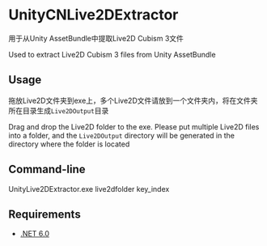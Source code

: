 # UnityCNLive2DExtractor
用于从Unity AssetBundle中提取Live2D Cubism 3文件

Used to extract Live2D Cubism 3 files from Unity AssetBundle

## Usage
拖放Live2D文件夹到exe上，多个Live2D文件请放到一个文件夹内，将在文件夹所在目录生成`Live2DOutput`目录

Drag and drop the Live2D folder to the exe. Please put multiple Live2D files into a folder, and the `Live2DOutput` directory will be generated in the directory where the folder is located

## Command-line
UnityLive2DExtractor.exe live2dfolder key_index

## Requirements
- [.NET 6.0](https://dotnet.microsoft.com/en-us/download/dotnet/6.0)
 
